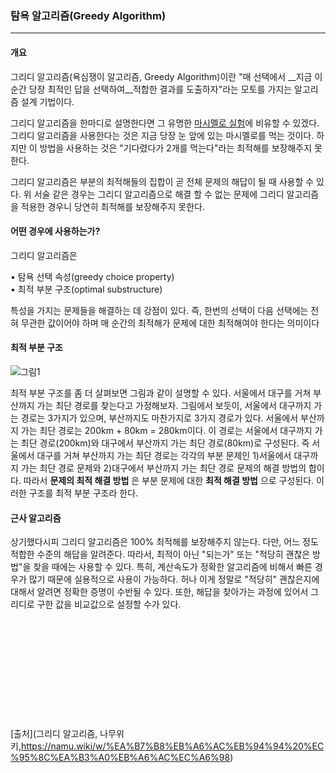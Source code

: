 ### 탐욕 알고리즘(Greedy Algorithm)
***

#### 개요
그리디 알고리즘(욕심쟁이 알고리즘, Greedy Algorithm)이란 "매 선택에서 __지금 이 순간 당장 최적인 답을 선택하여__적합한 결과를 도출하자"라는 모토를 가지는 알고리즘 설계 기법이다.  

그리디 알고리즘을 한마디로 설명한다면 그 유명한 [마시멜로 실험](https://namu.wiki/w/%EB%A7%88%EC%8B%9C%EB%A9%9C%EB%A1%9C%20%EC%8B%A4%ED%97%98)에 비유할 수 있겠다. 그리디 알고리즘을 사용한다는 것은 지금 당장 눈 앞에 있는 마시멜로를 먹는 것이다. 하지만 이 방법을 사용하는 것은 "기다렸다가 2개를 먹는다"라는 최적해를 보장해주지 못한다.  

그리디 알고리즘은 부분의 최적해들의 집합이 곧 전체 문제의 해답이 될 때 사용할 수 있다. 위 서술 같은 경우는 그리디 알고리즘으로 해결 할 수 없는 문제에 그리디 알고리즘을 적용한 경우니 당연히 최적해를 보장해주지 못한다.

#### 어떤 경우에 사용하는가?

그리디 알고리즘은   

  • 탐욕 선택 속성(greedy choice property)   
  • 최적 부분 구조(optimal substructure)   
  
특성을 가지는 문제들을 해결하는 데 강점이 있다. 즉, 한번의 선택이 다음 선택에는 전혀 무관한 값이어야 하며 매 순간의 최적해가 문제에 대한 최적해여야 한다는 의미이다   

#### 최적 부분 구조
![그림1](https://w.namu.la/s/f6f9d5e08e9beb596a8d52cdded15bbf5cf921aad3cd579360d23c8a578cd638099c8ce0ae12a11b63b85e68acc8fca2700172d5a45a9d87da2e006996865fe9c11d91e3ac1e488a865f0d1ebe48a9d73074525ade59cfa0d772902cc2bd2e9020a7ecd5ac041118763bf7b7d7e74df5)

최적 부분 구조를 좀 더 살펴보면 그림과 같이 설명할 수 있다. 서울에서 대구를 거쳐 부산까지 가는 최단 경로를 찾는다고 가정해보자. 그림에서 보듯이, 서울에서 대구까지 가는 경로는 3가지가 있으며, 부산까지도 마찬가지로 3가지 경로가 있다. 서울에서 부산까지 가는 최단 경로는 200km + 80km = 280km이다. 이 경로는 서울에서 대구까지 가는 최단 경로(200km)와 대구에서 부산까지 가는 최단 경로(80km)로 구성된다. 즉 서울에서 대구를 거쳐 부산까지 가는 최단 경로는 각각의 부분 문제인 1)서울에서 대구까지 가는 최단 경로 문제와 2)대구에서 부산까지 가는 최단 경로 문제의 해결 방법의 합이다. 따라서 __문제의 최적 해결 방법__ 은 부분 문제에 대한 __최적 해결 방법__ 으로 구성된다. 이러한 구조를 최적 부분 구조라 한다.

#### 근사 알고리즘
상기했다시피 그리디 알고리즘은 100% 최적해를 보장해주지 않는다. 다만, 어느 정도 적합한 수준의 해답을 알려준다. 따라서, 최적이 아닌 "되는가" 또는 "적당히 괜찮은 방법"을 찾을 때에는 사용할 수 있다. 특히, 계산속도가 정확한 알고리즘에 비해서 빠른 경우가 많기 때문에 실용적으로 사용이 가능하다. 허나 이게 정말로 "적당히" 괜찮은지에 대해서 알려면 정확한 증명이 수반될 수 있다. 또한, 해답을 찾아가는 과정에 있어서 그리디로 구한 값을 비교값으로 설정할 수가 있다.
<br/>
<br/>
<br/>
<br/>
<br/>
<br/>
<br/>
<br/>
<br/>
<br/><br/><br/>
[출처](그리디 알고리즘, 나무위키,https://namu.wiki/w/%EA%B7%B8%EB%A6%AC%EB%94%94%20%EC%95%8C%EA%B3%A0%EB%A6%AC%EC%A6%98)
